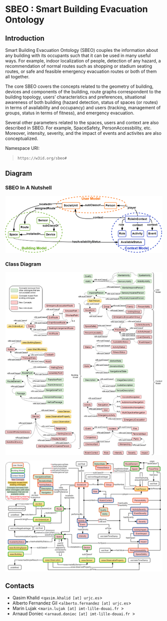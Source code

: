 # SBEO : Smart Building Evacuation Ontology

## Introduction

Smart Building Evacuation Ontology (SBEO) couples the information about any building with its occupants such that it can be used in many useful ways. For example, indoor localization of people, detection of any hazard, a recommendation of normal routes such as shopping or stadium seating routes, or safe and feasible emergency evacuation routes or both of them all together.

The core SBEO covers the concepts related to the geometry of building, devices and components of the building, route graphs correspondent to the building topology, users’ characteristics and preferences, situational awareness of both building (hazard detection, status of spaces (or routes) in terms of availability and occupancy) and users (tracking, management of groups, status in terms of fitness), and emergency evacuation.

Several other parameters related to the spaces, users and context are also described in SBEO. For example, SpaceSafety, PersonAccessbility, etc. Moreover, intensity, severity, and the impact of events and activites are also conceptualized.

Namespace URI: 

> <i class="icon-file"></i>`https://w3id.org/sbeo#`

## Diagram 


### SBEO In A Nutshell

<p align="center">
  <img src="Figures/ontology_precise.png"/>
</p>


### Class Diagram

<p align="center">
  <img src="Figures/SBEO_Class_Diagram_updated.png"/>
</p>


<p align="center">
  <img src="Figures/SBEO_ClassProperty_Diagram.png"/>
</p>



## Contacts

- Qasim Khalid <`qasim.khalid [at] urjc.es`>
- Alberto Fernandez Gil <`alberto.fernandez [at] urjc.es`>
- Marin Lujak <`marin.lujak [at] imt-lille-douai.fr `>
- Arnaud Doniec <`arnaud.doniec [at] imt-lille-douai.fr `>
